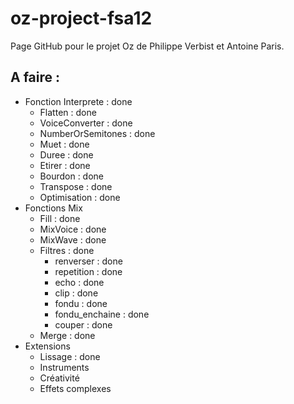oz-project-fsa12
================
Page GitHub pour le projet Oz de Philippe Verbist et Antoine Paris.

A faire :
---------
* Fonction Interprete : done
    * Flatten : done
    * VoiceConverter : done
    * NumberOrSemitones : done
    * Muet : done
    * Duree : done
    * Etirer : done
    * Bourdon : done
    * Transpose : done
    * Optimisation : done
* Fonctions Mix
    * Fill : done
    * MixVoice : done
    * MixWave : done
    * Filtres : done
        * renverser : done
        * repetition : done
        * echo : done
        * clip : done
        * fondu : done
        * fondu_enchaine : done
        * couper : done
    * Merge : done
* Extensions
    * Lissage : done
    * Instruments
    * Créativité
    * Effets complexes
